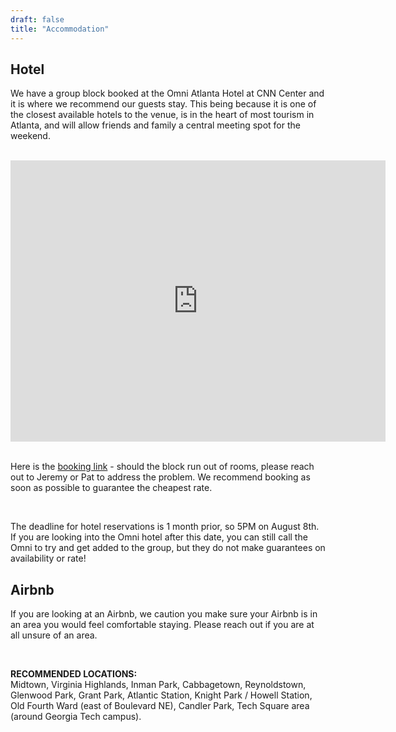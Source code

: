 ```yaml
---
draft: false
title: "Accommodation"
---
```


## Hotel

We have a group block booked at the Omni Atlanta Hotel at CNN Center and it is where we recommend our guests stay. This being because it is one of the closest available hotels to the venue, is in the heart of most tourism in Atlanta, and will allow friends and family a central meeting spot for the weekend.

<br>

<iframe src="https://www.google.com/maps/embed?pb=!1m18!1m12!1m3!1d3317.0644284080417!2d-84.39759382387467!3d33.75900093315658!2m3!1f0!2f0!3f0!3m2!1i1024!2i768!4f13.1!3m3!1m2!1s0x88f50380633ff777%3A0xa22ac71390f711d3!2sOmni%20Atlanta%20Hotel%20at%20CNN%20Center!5e0!3m2!1sen!2sus!4v1685680305694!5m2!1sen!2sus" width="600" height="450" style="border:0;" allowfullscreen="" loading="lazy" referrerpolicy="no-referrer-when-downgrade"></iframe>

<br>
<br>

Here is the [booking link](https://www.omnihotels.com/hotels/atlanta-cnn-center/weddings/dibattista-wedding-09052023) - should the block run out of rooms, please reach out to Jeremy or Pat to address the problem. We recommend booking as soon as possible to guarantee the cheapest rate.

<br>

The deadline for hotel reservations is 1 month prior, so 5PM on August 8th. If you are looking into the Omni hotel after this date, you can still call the Omni to try and get added to the group, but they do not make guarantees on availability or rate!


## Airbnb

If you are looking at an Airbnb, we caution you make sure your Airbnb is in an area you would feel comfortable staying. Please reach out if you are at all unsure of an area.

<br>

**RECOMMENDED LOCATIONS:** 
<br>
Midtown, Virginia Highlands, Inman Park, Cabbagetown, Reynoldstown, Glenwood Park, Grant Park, Atlantic Station, Knight Park / Howell Station, Old Fourth Ward (east of Boulevard NE), Candler Park, Tech Square area (around Georgia Tech campus).
